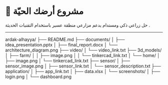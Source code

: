 # 🌿 مشروع أرضك الحيّة

حل زراعي ذكي ومستدام يدعم مزارعي منطقة عسير باستخدام التقنيات الحديثة .

---
ardak-alhayya/
├── README.md
├── documents/
│   ├── idea_presentation.pptx
│   ├── final_report.docx
│   └── architecture_diagram.png
├── video/
│   └── video_link.txt
├── 3d_models/
│   ├── farm/
│   │   ├── image.png
│   │   └── tinkercad_link.txt
│   └── home/
│       ├── image.png
│       └── tinkercad_link.txt
├── sensor/
│   ├── sensor_image.png
│   ├── sensor_link.txt
│   └── sensor_description.txt
├── application/
│   ├── app_link.txt
│   ├── data.xlsx
│   └── screenshots/
│       ├── login.png
│       └── dashboard.png

